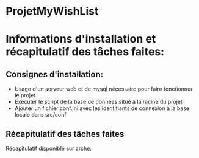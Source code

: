 # ProjetMyWishList

<h1>Informations d'installation et récapitulatif des tâches faites:</h1>

<h2>Consignes d'installation:</h2>

<ul>
  <li>Usage d'un serveur web et de mysql nécessaire pour faire fonctionner le projet</li>
  <li>Executer le script de la base de données situé à la racine du projet</li>
  <li>Ajouter un fichier conf.ini avec les identifiants de connexion à la base locale dans src/conf</li>
</ul>

<h2>Récapitulatif des tâches faites</h2>

Récapitulatif disponible sur arche.
